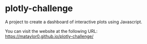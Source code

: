 # plotly-challenge

A project to create a dashboard of interactive plots using Javascript.

You can visit the website at the following URL: 
https://mataylor0.github.io/plotly-challenge/